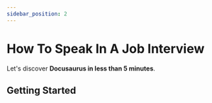 ```yaml
---
sidebar_position: 2
---
```


# How To Speak In A Job Interview

Let's discover **Docusaurus in less than 5 minutes**.

## Getting Started